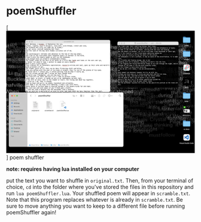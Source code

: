 # poemShuffler
[![](screenshot.png)]
poem shuffler

**note: requires having lua installed on your computer**

put the text you want to shuffle in `original.txt`. Then, from your terminal of choice, `cd` into the folder where you've stored the files in this repository and run `lua poemShuffler.lua`. Your shuffled poem will appear in `scramble.txt`. Note that this program replaces whatever is already in `scramble.txt`. Be sure to move anything you want to keep to a different file before running poemShuffler again! 
